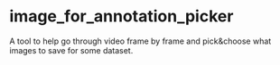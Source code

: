 # image_for_annotation_picker
A tool to help go through video frame by frame and pick&amp;choose what images to save for some dataset.
